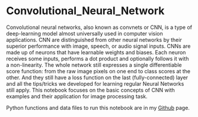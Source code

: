 # Convolutional_Neural_Network

Convolutional neural networks, also known as convnets or CNN, is a type of deep-learning model almost universally used in computer vision applications. CNN are distinguished from other neural networks by their superior performance with image, speech, or audio signal inputs. CNNs are made up of neurons that have learnable weights and biases. Each neuron receives some inputs, performs a dot product and optionally follows it with a non-linearity. The whole network still expresses a single differentiable score function: from the raw image pixels on one end to class scores at the other. And they still have a loss function on the last (fully-connected) layer and all the tips/tricks we developed for learning regular Neural Networks still apply. This notebook focuses on the basic concepts of CNN with examples and their application for image processing task.


Python functions and data files to run this notebook are in my [Github](https://github.com/MehdiRezvandehy/Convolutional_Neural_Network.git) page.
